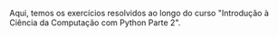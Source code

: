 Aqui, temos os exercícios resolvidos ao longo do curso "Introdução à Ciência da Computação com Python Parte 2".
